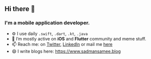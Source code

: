 ## Hi there 👋

### I'm a mobile application developer.

- ⚙️ I use daily `.swift`, `.dart`, `.kt`, `.java`
- 👯 I’m mostly active on **iOS** and **Flutter** community and meme stuff.
- 📫 Reach me: on [Twitter](https://twitter.com/sameesadman), [LinkedIn](https://www.linkedin.com/in/sadmansamee/) or mail me [here](sadman.tonmoy@gmail.com)
- 😄 I write blogs here: https://www.sadmansamee.blog
